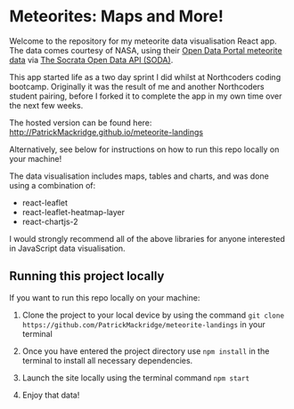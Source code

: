 # Meteorites: Maps and More!

Welcome to the repository for my meteorite data visualisation React app. The data comes courtesy of NASA, using their [Open Data Portal meteorite data](https://data.nasa.gov/Space-Science/Meteorite-Landings/gh4g-9sfh) via [The Socrata Open Data API (SODA)](https://data.nasa.gov/resource/gh4g-9sfh.json).

This app started life as a two day sprint I did whilst at Northcoders coding bootcamp. Originally it was the result of me and another Northcoders student pairing, before I forked it to complete the app in my own time over the next few weeks.

The hosted version can be found here: http://PatrickMackridge.github.io/meteorite-landings

Alternatively, see below for instructions on how to run this repo locally on your machine!

The data visualisation includes maps, tables and charts, and was done using a combination of:

- react-leaflet
- react-leaflet-heatmap-layer
- react-chartjs-2

I would strongly recommend all of the above libraries for anyone interested in JavaScript data visualisation.

## Running this project locally

If you want to run this repo locally on your machine:

1. Clone the project to your local device by using the command `git clone https://github.com/PatrickMackridge/meteorite-landings` in your terminal

2. Once you have entered the project directory use `npm install` in the terminal to install all necessary dependencies.

3. Launch the site locally using the terminal command `npm start`

4. Enjoy that data!
